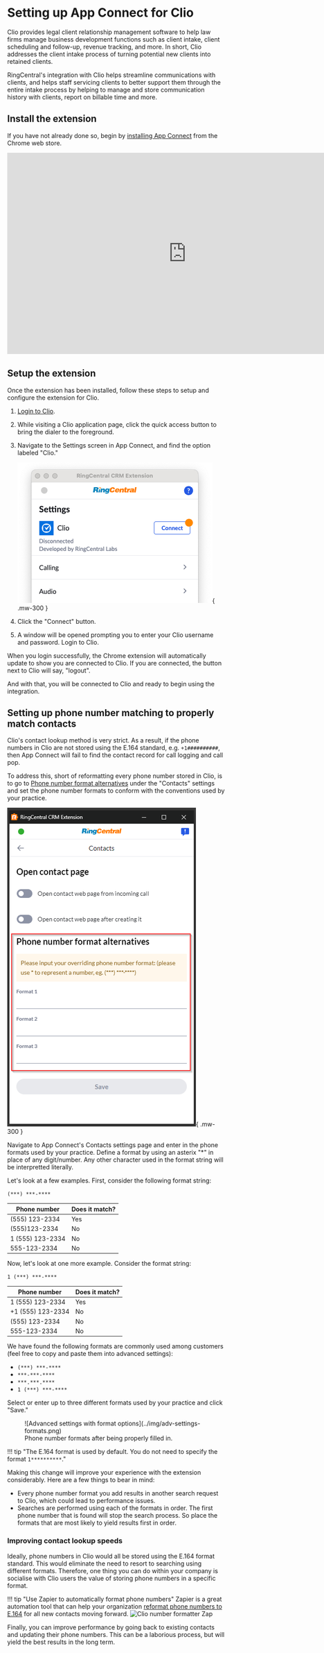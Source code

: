 # Setting up App Connect for Clio

Clio provides legal client relationship management software to help law firms manage business development functions such as client intake, client scheduling and follow-up, revenue tracking, and more. In short, Clio addresses the client intake process of turning potential new clients into retained clients.

RingCentral's integration with Clio helps streamline communications with clients, and helps staff servicing clients to better support them through the entire intake process by helping to manage and store communication history with clients, report on billable time and more.

## Install the extension

If you have not already done so, begin by [installing App Connect](../getting-started.md) from the Chrome web store. 

<iframe width="825" height="464" src="https://www.youtube.com/embed/pQgdsAR1UCI?si=PaSTDhHkTUa9fMtk" title="App Connect for Clio - quick start" frameborder="0" allow="accelerometer; autoplay; clipboard-write; encrypted-media; gyroscope; picture-in-picture; web-share" allowfullscreen></iframe>

## Setup the extension

Once the extension has been installed, follow these steps to setup and configure the extension for Clio. 

1. [Login to Clio](https://account.clio.com/).

2. While visiting a Clio application page, click the quick access button to bring the dialer to the foreground. 

3. Navigate to the Settings screen in App Connect, and find the option labeled "Clio."

    ![Connect to Clio](../img/clio-connect.png){ .mw-300 }

4. Click the "Connect" button. 

5. A window will be opened prompting you to enter your Clio username and password. Login to Clio. 

When you login successfully, the Chrome extension will automatically update to show you are connected to Clio. If you are connected, the button next to Clio will say, "logout".

And with that, you will be connected to Clio and ready to begin using the integration. 

## Setting up phone number matching to properly match contacts

Clio's contact lookup method is very strict. As a result, if the phone numbers in Clio are not stored using the E.164 standard, e.g. `+1##########`, then App Connect will fail to find the contact record for call logging and call pop. 

To address this, short of reformatting every phone number stored in Clio, is to go to [Phone number format alternatives](../users/settings.md#phone-number-formats) under the "Contacts" settings and set the phone number formats to conform with the conventions used by your practice. 

![Overriding formats in settings](../img/overriding-format-setup.png){ .mw-300 }
  
Navigate to App Connect's Contacts settings page and enter in the phone formats used by your practice. Define a format by using an asterix "*" in place of any digit/number. Any other character used in the format string will be interpretted literally. 

Let's look at a few examples. First, consider the following format string:

    (***) ***-****
	
| Phone number     | Does it match? |
|------------------|----------------|
| (555) 123-2334   | Yes            |
| (555)123-2334    | No             |
| 1 (555) 123-2334 | No             |
| 555-123-2334     | No             |

Now, let's look at one more example. Consider the format string:

    1 (***) ***-****
	
| Phone number      | Does it match? |
|-------------------|----------------|
| 1 (555) 123-2334  | Yes            |
| +1 (555) 123-2334 | No             |
| (555) 123-2334    | No             |
| 555-123-2334      | No             |

We have found the following formats are commonly used among customers (feel free to copy and paste them into advanced settings):

* `(***) ***-****`
* `***-***-****`
* `***.***.****`
* `1 (***) ***-****`

Select or enter up to three different formats used by your practice and click "Save." 

<figure markdown>
  ![Advanced settings with format options](../img/adv-settings-formats.png)
  <figcaption>Phone number formats after being properly filled in.</figcaption>
</figure>

!!! tip "The E.164 format is used by default. You do not need to specify the format `1**********`."

Making this change will improve your experience with the extension considerably. Here are a few things to bear in mind:

* Every phone number format you add results in another search request to Clio, which could lead to performance issues.
* Searches are performed using each of the formats in order. The first phone number that is found will stop the search process. So place the formats that are most likely to yield results first in order. 

### Improving contact lookup speeds

Ideally, phone numbers in Clio would all be stored using the E.164 format standard. This would eliminate the need to resort to searching using different formats. Therefore, one thing you can do within your company is socialise with Clio users the value of storing phone numbers in a specific format. 

!!! tip "Use Zapier to automatically format phone numbers"
    Zapier is a great automation tool that can help your organization [reformat phone numbers to E.164](https://zapier.com/apps/clio/integrations/formatter/1481647/format-numbers-for-new-clio-contacts-with-formatter-by-zapier) for all new contacts moving forward.
    ![Clio number formatter Zap](../img/clio-zapier.png)

Finally, you can improve performance by going back to existing contacts and updating their phone numbers. This can be a laborious process, but will yield the best results in the long term. 
